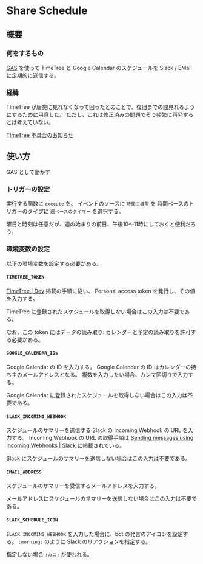 # Share Schedule

## 概要

### 何をするもの

[GAS](https://workspace.google.co.jp/intl/ja/products/apps-script/) を使って
TimeTree と Google Calendar のスケジュールを Slack / EMail に定期的に送信する。

### 経緯

TimeTree が唐突に見れなくなって困ったとのことで、復旧までの間見れるようにするために用意した。
ただし、これは修正済みの問題でそう頻繁に再発するとは考えていない。

[TimeTree 不具合のお知らせ](https://support.timetreeapp.com/hc/ja/articles/360000329822-%E4%B8%8D%E5%85%B7%E5%90%88%E3%81%AE%E3%81%8A%E7%9F%A5%E3%82%89%E3%81%9B)

## 使い方

GAS として動かす

### トリガーの設定

実行する関数に `execute` を、
イベントのソースに `時間主導型` を
時間ベースのトリガーのタイプに `週ベースのタイマー` を選択する。

曜日と時刻は任意だが、週の始まりの前日、午後10～11時にしておくと便利だろう。

### 環境変数の設定

以下の環境変数を設定する必要がある。

#### `TIMETREE_TOKEN`

[TimeTree | Dev](https://developers.timetreeapp.com/ja/docs/api/overview#application-types) 掲載の手順に従い、
Personal access token を発行し、その値を入力する。

TimeTree に登録されたスケジュールを取得しない場合はこの入力は不要である。

なお、この token にはデータの読み取り: カレンダーと予定の読み取りを許可する必要がある。

#### `GOOGLE_CALENDAR_IDs`

Google Calendar の ID を入力する。
Google Calendar の ID はカレンダーの持ち主のメールアドレスとなる。
複数を入力したい場合、カンマ区切りで入力する。

Google Calendar に登録されたスケジュールを取得しない場合はこの入力は不要である。

#### `SLACK_INCOMING_WEBHOOK`

スケジュールのサマリーを送信する Slack の Incoming Webhook の URL を入力する。
Incoming Webhook の URL の取得手順は [Sending messages using Incoming Webhooks | Slack](https://api.slack.com/messaging/webhooks) に掲載されている。

Slack にスケジュールのサマリーを送信しない場合はこの入力は不要である。

#### `EMAIL_ADDRESS`

スケジュールのサマリーを受信するメールアドレスを入力する。

メールアドレスにスケジュールのサマリーを送信しない場合はこの入力は不要である。

#### `SLACK_SCHEDULE_ICON`

`SLACK_INCOMING_WEBHOOK` を入力した場合に、bot の発言のアイコンを設定する。
`:morning:` のように Slack のリアクションを指定する。

指定しない場合 `:カニ:` が使われる。
